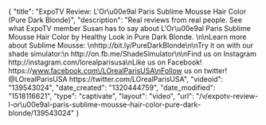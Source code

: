 {
    "title": "ExpoTV Review: L'Or\u00e9al Paris Sublime Mousse Hair Color (Pure Dark Blonde)",
    "description": "Real reviews from real people. See what ExpoTV member Susan has to say about L'Or\u00e9al Paris Sublime Mousse Hair Color  by Healthy Look in Pure Dark Blonde. \n\nLearn more about Sublime Mousse: \nhttp:\/\/bit.ly\/PureDarkBlonde\n\nTry it on with our shade simulator:\n http:\/\/on.fb.me\/ShadeSimulator\n\nFind us on Instagram http:\/\/instagram.com\/lorealparisusa\nLike us on Facebook! https:\/\/www.facebook.com\/LOrealParisUSA\nFollow us on twitter! @LOrealParisUSA https:\/\/twitter.com\/LOrealParisUSA",
    "videoid": "139543024",
    "date_created": "1320444759",
    "date_modified": "1518116621",
    "type": "captivate",
    "layout": "video",
    "url": "\/v\/expotv-review-l-or\u00e9al-paris-sublime-mousse-hair-color-pure-dark-blonde\/139543024"
}